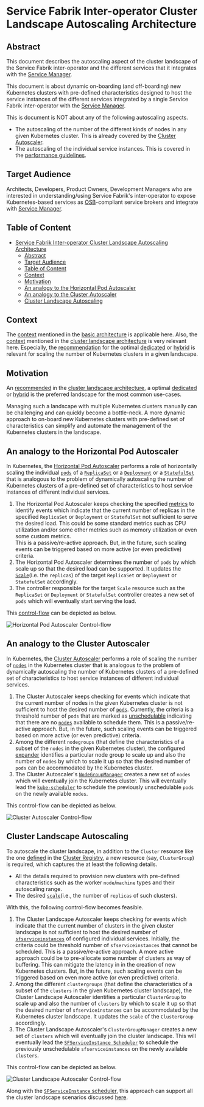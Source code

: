 # Service Fabrik Inter-operator Cluster Landscape Autoscaling Architecture

##  Abstract

This document describes the autoscaling aspect of the cluster landscape of the Service Fabrik inter-operator and the different services that it integrates with the [Service Manager](https://github.com/Peripli/service-manager).

This document is about dynamic on-boarding (and off-boarding) new Kubernetes clusters with pre-defined characteristics designed to host the service instances of the different services integrated by a single Service Fabrik inter-operator with the [Service Manager](https://github.com/Peripli/service-manager).

This is document is NOT about any of the following autoscaling aspects.
* The autoscaling of the number of the different kinds of nodes in any given Kubernetes cluster.
This is already covered by the [Cluster Autoscaler](https://github.com/kubernetes/autoscaler/tree/master/cluster-autoscaler).
* The autoscaling of the individual service instances. This is covered in the [performance guidelines](https://github.wdf.sap.corp/CPonK8s/k8s-native-services-concept/blob/master/README.md#performance).

## Target Audience

Architects, Developers, Product Owners, Development Managers who are interested in understanding/using Service Fabrik's inter-operator to expose Kubernetes-based services as [OSB](https://www.openservicebrokerapi.org/)-compliant service brokers and integrate with [Service Manager](https://github.com/Peripli/service-manager).

## Table of Content
* [Service Fabrik Inter\-operator Cluster Landscape Autoscaling Architecture](#service-fabrik-inter-operator-cluster-landscape-autoscaling-architecture)
  * [Abstract](#abstract)
  * [Target Audience](#target-audience)
  * [Table of Content](#table-of-content)
  * [Context](#context)
  * [Motivation](#motivation)
  * [An analogy to the Horizontal Pod Autoscaler](#an-analogy-to-the-horizontal-pod-autoscaler)
  * [An analogy to the Cluster Autoscaler](#an-analogy-to-the-cluster-autoscaler)
  * [Cluster Landscape Autoscaling](#cluster-landscape-autoscaling)

## Context

The [context](basic.md#context) mentioned in the [basic architecture](basic.md) is applicable here.
Also, the [context](cluster-landscape.md#context) mentioned in the [cluster landscape architecture](cluster-landscape.md) is very relevant here.
Especially, the [recommendation](cluster-landscape.md#recommended-landscape-scenario) for the optimal [dedicated](cluster-landscape.md#an-optimal-dedicated-landscape-scenario) or [hybrid](cluster-landscape.md#hybrid-landscape-scenario) is relevant for scaling the number of Kubernetes clusters in a given landscape.

## Motivation

An [recommended](cluster-landscape.md#recommended-landscape-scenario) in the [cluster landscape architecture](cluster-landscape.md), a optimal [dedicated](cluster-landscape.md#an-optimal-dedicated-landscape-scenario) or [hybrid](cluster-landscape.md#hybrid-landscape-scenario) is the preferred landscape for the most common use-cases.

Managing such a landscape with multiple Kubernetes clusters manually can be challenging and can quickly become a bottle-neck.
A more dynamic approach to on-board new Kubernetes clusters with pre-defined set of characteristics can simplify and automate the management of the Kubernetes clusters in the landscape.

## An analogy to the Horizontal Pod Autoscaler

In Kubernetes, the [Horizontal Pod Autoscaler](https://kubernetes.io/docs/tasks/run-application/horizontal-pod-autoscale) performs a role of horizontally scaling the individual [`pods`](https://kubernetes.io/docs/concepts/workloads/pods/pod-overview/) of a [`ReplicaSet`](https://kubernetes.io/docs/concepts/workloads/controllers/replicaset/) or a [`Deployment`](https://kubernetes.io/docs/concepts/workloads/controllers/deployment/) or a [`StatefulSet`](https://kubernetes.io/docs/concepts/workloads/controllers/statefulset/) that is analogous to the problem of dynamically autoscaling the number of Kubernetes clusters of a pre-defined set of characteristics to host service instances of different individual services.

1. The Horizontal Pod Autoscaler keeps checking the specified [metrics](https://github.com/kubernetes/metrics) to identify events which indicate that the current number of replicas in the specified `ReplicaSet` or `Deployment` or `StatefulSet` not sufficient to serve the desired load.
This could be some standard metrics such as CPU utilization and/or some other metrics such as memory utilization or even some custom metrics.  
This is a passive/re-active approach. But, in the future, such scaling events can be triggered based on more active (or even predictive) criteria.
1. The Horizontal Pod Autoscaler determines the number of `pods` by which scale up so that the desired load can be supported.
It updates the [`Scale`](https://kubernetes.io/docs/tasks/access-kubernetes-api/custom-resources/custom-resource-definitions/#scale-subresource)(i.e. the `replicas`) of the target `ReplicaSet` or `Deployment` or `StatefulSet` accordingly.
1. The controller responsible for the target `Scale` resource such as the `ReplicaSet` or `Deployment` or `StatefulSet` controller creates a new set of `pods` which will eventually start serving the load.

This [control-flow](https://kubernetes.io/docs/tasks/run-application/horizontal-pod-autoscale/#how-does-the-horizontal-pod-autoscaler-work) can be depicted as below.

![Horizontal Pod Autoscaler Control-flow](images/hpa.png)

## An analogy to the Cluster Autoscaler

In Kubernetes, the [Cluster Autoscaler](https://github.com/kubernetes/autoscaler/tree/master/cluster-autoscaler) performs a role of scaling the number of [`nodes`](https://kubernetes.io/docs/concepts/architecture/nodes/) in the Kubernetes cluster that is analogous to the problem of dynamically autoscaling the number of Kubernetes clusters of a pre-defined set of characteristics to host service instances of different individual services.

1. The Cluster Autoscaler keeps checking for events which indicate that the current number of nodes in the given Kubernetes cluster is not sufficient to host the desired number of [`pods`](https://kubernetes.io/docs/concepts/workloads/pods/pod-overview/).
Currently, the criteria is a threshold number of `pods` that are marked as [unschedulable](https://github.com/kubernetes/autoscaler/blob/master/cluster-autoscaler/FAQ.md#what-are-the-service-level-objectives-for-cluster-autoscaler) indicating that there are no [`nodes`](https://kubernetes.io/docs/concepts/architecture/nodes/) available to schedule them.
This is a passive/re-active approach. But, in the future, such scaling events can be triggered based on more active (or even predictive) criteria.
1. Among the different `nodegroups` (that define the characteristics of a subset of the `nodes` in the given Kubernetes cluster), the configured [expander](https://github.com/kubernetes/autoscaler/blob/master/cluster-autoscaler/FAQ.md#what-are-expanders) identifies a particular node group to scale up and also the number of `nodes` by which to scale it up so that the desired number of `pods` can be accommodated by the Kubernetes cluster.
1. The Cluster Autoscaler's [`NodeGroupManager`](https://github.com/kubernetes/autoscaler/blob/master/cluster-autoscaler/processors/nodegroups/nodegroup_manager.go) creates a new set of `nodes` which will eventually join the Kubernetes cluster. This will eventually lead the [`kube-scheduler`](https://kubernetes.io/docs/reference/command-line-tools-reference/kube-scheduler/) to schedule the previously unschedulable `pods` on the newly available `nodes`.

This control-flow can be depicted as below.

![Cluster Autoscaler Control-flow](images/cluster-autoscaler.png)

## Cluster Landscape Autoscaling

To autoscale the cluster landscape, in addition to the `Cluster` resource like the one [defined](https://github.com/kubernetes/cluster-registry/blob/master/cluster-registry-crd.yaml) in the [Cluster Registry](https://github.com/kubernetes/cluster-registry/), a new resource (say, `ClusterGroup`) is required, which captures the at least the following details.
* All the details required to provision new clusters with pre-defined characteristics such as the worker `node`/`machine` types and their autoscaling range.
* The desired [`scale`](https://kubernetes.io/docs/tasks/access-kubernetes-api/custom-resources/custom-resource-definitions/#scale-subresource)(i.e., the number of `replicas` of such clusters).

With this, the following control-flow becomes feasible.
1. The Cluster Landscape Autoscaler keeps checking for events which indicate that the current number of clusters in the given cluster landscape is not sufficient to host the desired number of [`sfserviceinstances`](basic.md#sfserviceinstance) of configured individual services.
Initially, the criteria could be threshold number of `sfserviceinstances` that cannot be scheduled.
This is a passive/re-active approach.
A more active approach could be to pre-allocate some number of clusters as way of buffering.
This can mitigate the latency in in the creation of new Kubernetes clusters.
But, in the future, such scaling events can be triggered based on even more active (or even predictive) criteria.
1. Among the different `clustergroups` (that define the characteristics of a subset of the `clusters` in the given Kubernetes cluster landscape), the Cluster Landscape Autoscaler identifies a particular `ClusterGroup` to scale up and also the number of `clusters` by which to scale it up so that the desired number of `sfserviceinstances` can be accommodated by the Kubernetes cluster landscape.
It updates the `scale` of the `ClusterGroup` accordingly.
1. The Cluster Landscape Autoscaler's `ClusterGroupManager` creates a new set of `clusters` which will eventually join the cluster landscape. This will eventually lead the [`SFServiceInstance Scheduler`](cluster-landscape.md#service-instance-scheduling) to schedule the previously unschedulable `sfserviceinstances` on the newly available `clusters`.

This control-flow can be depicted as below.

![Cluster Landscape Autoscaler Control-flow](images/cluster-landscape-autoscaler.png)

Along with the [`SFServiceInstance` scheduler](cluster-landscape.md#service-instance-scheduling), this approach can support all the cluster landscape scenarios discussed [here](cluster-landscape.md#cluster-landscape-scenarios).
